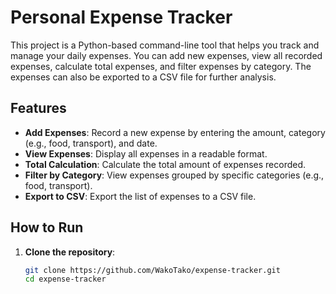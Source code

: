# Personal Expense Tracker

This project is a Python-based command-line tool that helps you track and manage your daily expenses. You can add new expenses, view all recorded expenses, calculate total expenses, and filter expenses by category. The expenses can also be exported to a CSV file for further analysis.

## Features
- **Add Expenses**: Record a new expense by entering the amount, category (e.g., food, transport), and date.
- **View Expenses**: Display all expenses in a readable format.
- **Total Calculation**: Calculate the total amount of expenses recorded.
- **Filter by Category**: View expenses grouped by specific categories (e.g., food, transport).
- **Export to CSV**: Export the list of expenses to a CSV file.

## How to Run
1. **Clone the repository**:
   ```bash
   git clone https://github.com/WakoTako/expense-tracker.git
   cd expense-tracker
